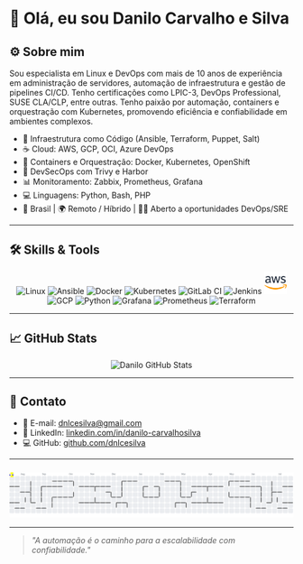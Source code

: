 # 👋 Olá, eu sou Danilo Carvalho e Silva

## ⚙️ Sobre mim  
Sou especialista em Linux e DevOps com mais de 10 anos de experiência em administração de servidores, automação de infraestrutura e gestão de pipelines CI/CD. Tenho certificações como LPIC-3, DevOps Professional, SUSE CLA/CLP, entre outras. Tenho paixão por automação, containers e orquestração com Kubernetes, promovendo eficiência e confiabilidade em ambientes complexos.

- 🔧 Infraestrutura como Código (Ansible, Terraform, Puppet, Salt)
- ☕️ Cloud: AWS, GCP, OCI, Azure DevOps
- 🐳 Containers e Orquestração: Docker, Kubernetes, OpenShift
- 🔐 DevSecOps com Trivy e Harbor
- 📊 Monitoramento: Zabbix, Prometheus, Grafana
- 💻 Linguagens: Python, Bash, PHP
- 🌟 Brasil | 🌍 Remoto / Híbrido | 👨‍💻 Aberto a oportunidades DevOps/SRE

---

## 🛠️ Skills & Tools

<div align="center">
  <img src="https://cdn.jsdelivr.net/gh/devicons/devicon/icons/linux/linux-original.svg" height="40" alt="Linux" />
  <img src="https://cdn.jsdelivr.net/gh/devicons/devicon/icons/ansible/ansible-original.svg" height="40" alt="Ansible" />
  <img src="https://cdn.jsdelivr.net/gh/devicons/devicon/icons/docker/docker-original.svg" height="40" alt="Docker" />
  <img src="https://cdn.jsdelivr.net/gh/devicons/devicon/icons/kubernetes/kubernetes-plain.svg" height="40" alt="Kubernetes" />
  <img src="https://cdn.jsdelivr.net/gh/devicons/devicon/icons/gitlab/gitlab-original.svg" height="40" alt="GitLab CI" />
  <img src="https://cdn.jsdelivr.net/gh/devicons/devicon/icons/jenkins/jenkins-original.svg" height="40" alt="Jenkins" />
  <img src="https://raw.githubusercontent.com/devicons/devicon/master/icons/amazonwebservices/amazonwebservices-original-wordmark.svg" height="40" alt="AWS" />
  <img src="https://cdn.jsdelivr.net/gh/devicons/devicon/icons/googlecloud/googlecloud-original.svg" height="40" alt="GCP" />
  <img src="https://cdn.jsdelivr.net/gh/devicons/devicon/icons/python/python-original.svg" height="40" alt="Python" />
  <img src="https://cdn.jsdelivr.net/gh/devicons/devicon/icons/grafana/grafana-original.svg" height="40" alt="Grafana" />
  <img src="https://cdn.jsdelivr.net/gh/devicons/devicon/icons/prometheus/prometheus-original.svg" height="40" alt="Prometheus" />
  <img src="https://cdn.jsdelivr.net/gh/devicons/devicon/icons/terraform/terraform-original.svg" height="40" alt="Terraform" />
</div>

---

## 📈 GitHub Stats

<p align="center">
  <img src="https://github-readme-stats.vercel.app/api?username=dnlcesilva&show_icons=true&theme=tokyonight" alt="Danilo GitHub Stats" />
</p>

---

## 📢 Contato

- 📧 E-mail: [dnlcesilva@gmail.com](mailto:dnlcesilva@gmail.com)  
- 💼 LinkedIn: [linkedin.com/in/danilo-carvalhosilva](https://www.linkedin.com/in/danilo-carvalhosilva)  
- 💻 GitHub: [github.com/dnlcesilva](https://github.com/dnlcesilva)

---

###

<picture>
    <source media="(prefers-color-scheme: dark)" srcset="https://raw.githubusercontent.com/berilovania/berilovania/output/pacman-contribution-graph-dark.svg">
    <source media="(prefers-color-scheme: light)" srcset="https://raw.githubusercontent.com/berilovania/berilovania/output/pacman-contribution-graph.svg">
    <img alt="pacman contribution graph" src="https://raw.githubusercontent.com/berilovania/berilovania/output/pacman-contribution-graph.svg">
</picture>

---
> *"A automação é o caminho para a escalabilidade com confiabilidade."*
